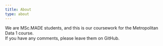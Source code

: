 ```yaml
---
title: About
type: about
---
```


We are MSc.MADE students, and this is our coursework for the Metropolitan Data 1 course.  
If you have any comments, please leave them on GitHub.
